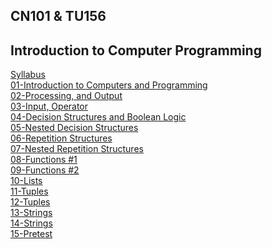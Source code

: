 ## CN101 & TU156 
## Introduction to Computer Programming

[Syllabus](https://github.com/sommedosa/CN101-TU156) </br>
[01-Introduction to Computers and Programming](https://github.com/sommedosa/01-Introduction-to-Computers-and-Programming) </br>
[02-Processing, and Output](https://github.com/sommedosa/02-Processing-and-Output) </br>
[03-Input, Operator](https://github.com/sommedosa/03-Input-Operator) </br>
[04-Decision Structures and Boolean Logic](https://github.com/sommedosa/04-Decision-Structures1) </br>
[05-Nested Decision Structures](https://github.com/sommedosa/05-Decision-Structures2) </br>
[06-Repetition Structures](https://github.com/sommedosa/06-Repetition1) </br>
[07-Nested Repetition Structures](https://github.com/sommedosa/07-Repetition2)  </br>
[08-Functions #1](https://github.com/sommedosa/python-exercise8)  </br>
[09-Functions #2](https://github.com/sommedosa/python-exercise9)  </br>
[10-Lists](https://github.com/sommedosa/python-exercise10)  </br>
[11-Tuples](https://github.com/sommedosa/python-exercise11)  </br>
[12-Tuples](https://github.com/sommedosa/python-exercise12)  </br>
[13-Strings](https://github.com/sommedosa/python-exercise13)  </br>
[14-Strings](https://github.com/sommedosa/python-exercise14)  </br>
[15-Pretest](https://github.com/sommedosa/python-exercise15)  </br>
